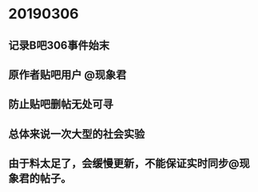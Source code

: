 # 20190306
## 记录B吧306事件始末 
## 原作者贴吧用户 @现象君
## 防止贴吧删帖无处可寻
## 总体来说一次大型的社会实验
## 由于料太足了，会缓慢更新，不能保证实时同步@现象君的帖子。
